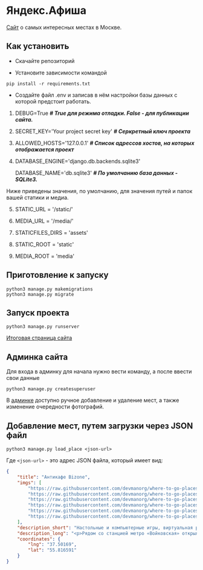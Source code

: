 # Яндекс.Афиша

[Сайт](rikoz.pythonanywhere.com) о самых интересных местах в Москве. 


## Как установить

* Скачайте репозиторий

* Установите зависимости командой

```
pip install -r requirements.txt
```

* Cоздайте файл .env и записав в нём настройки базы данных с которой предстоит работать.

1. DEBUG=True    ***# True для режима отладки. False - для публикации сайта.***

2. SECRET_KEY='Your project secret key'     ***# Серкретный ключ проекта***

3. ALLOWED_HOSTS='127.0.0.1'        ***# Список адрессов хостов, на которых отображается проект***

4. DATABASE_ENGINE='django.db.backends.sqlite3'

   DATABASE_NAME='db.sqlite3'           ***# По умолчанию база данных - SQLite3.***

Ниже приведены значения, по умолчанию, для значения путей и папок вашей статики и медиа.

5. STATIC_URL = '/static/'          

6. MEDIA_URL = '/media/'            

7. STATICFILES_DIRS = 'assets'      

8. STATIC_ROOT = 'static'

9. MEDIA_ROOT =  'media'

## Приготовление к запуску

```
python3 manage.py makemigrations
python3 manage.py migrate
```

## Запуск проекта

```
python3 manage.py runserver
```

[Итоговая страница сайта](rikoz.pythonanywhere.com)

## Админка сайта

Для входа в админку для начала нужно вести команду, а после ввести свои данные
```
python3 manage.py createsuperuser
```

В [админке](http://127.0.0.1:8000/admin) доступно ручное добавление и удаление мест, а также изменение очередности фотографий.

## Добавление мест, путем загрузки через JSON файл
```
python3 manage.py load_place <json-url>
```
Где `<json-url>` - это адрес JSON файла, который имеет вид:
```json
{
    "title": "Антикафе Bizone",
    "imgs": [
        "https://raw.githubusercontent.com/devmanorg/where-to-go-places/master/media/1f09226ae0edf23d20708b4fcc498ffd.jpg",
        "https://raw.githubusercontent.com/devmanorg/where-to-go-places/master/media/6e1c15fd7723e04e73985486c441e061.jpg",
        "https://raw.githubusercontent.com/devmanorg/where-to-go-places/master/media/be067a44fb19342c562e9ffd815c4215.jpg",
        "https://raw.githubusercontent.com/devmanorg/where-to-go-places/master/media/f6148bf3acf5328347f2762a1a674620.jpg",
        "https://raw.githubusercontent.com/devmanorg/where-to-go-places/master/media/b896253e3b4f092cff47a02885450b5c.jpg",
        "https://raw.githubusercontent.com/devmanorg/where-to-go-places/master/media/605da4a5bc8fd9a748526bef3b02120f.jpg"
    ],
    "description_short": "Настольные и компьютерные игры, виртуальная реальность и насыщенная программа мероприятий — новое антикафе Bizone предлагает два уровня удовольствий для вашего уединённого отдыха или радостных встреч с родными, друзьями, коллегами.",
    "description_long": "<p>Рядом со станцией метро «Войковская» открылось антикафе Bizone, в котором создание качественного отдыха стало делом жизни для всей команды. Создатели разделили пространство на две зоны, одна из которых доступна для всех посетителей, вторая — только для совершеннолетних гостей.</p><p>В Bizone вы платите исключительно за время посещения. В стоимость уже включены напитки, сладкие угощения, библиотека комиксов, большая коллекция популярных настольных и видеоигр. Также вы можете арендовать ВИП-зал для большой компании и погрузиться в мир виртуальной реальности с помощью специальных очков от топового производителя.</p><p>В течение недели организаторы проводят разнообразные встречи для меломанов и киноманов. Также можно присоединиться к английскому разговорному клубу или посетить образовательные лекции и мастер-классы. Летом организаторы запускают марафон настольных игр. Каждый день единомышленники собираются, чтобы порубиться в «Мафию», «Имаджинариум», Codenames, «Манчкин», Ticket to ride, «БЭНГ!» или «Колонизаторов». Точное расписание игр ищите в группе антикафе <a class=\"external-link\" href=\"https://vk.com/anticafebizone\" target=\"_blank\">«ВКонтакте»</a>.</p><p>Узнать больше об антикафе Bizone и забронировать стол вы можете <a class=\"external-link\" href=\"http://vbizone.ru/\" target=\"_blank\">на сайте</a> и <a class=\"external-link\" href=\"https://www.instagram.com/anticafe.bi.zone/\" target=\"_blank\">в Instagram</a>.</p>",
    "coordinates": {
        "lng": "37.50169",
        "lat": "55.816591"
    }
}
```

